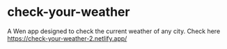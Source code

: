 # check-your-weather
A Wen app designed to check the current weather of any city. 
Check here https://check-your-weather-2.netlify.app/
